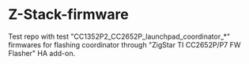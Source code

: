 # Z-Stack-firmware
Test repo with test "CC1352P2_CC2652P_launchpad_coordinator_*" firmwares for flashing coordinator through "ZigStar TI CC2652P/P7 FW Flasher" HA add-on.
